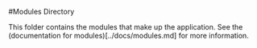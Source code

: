 #Modules Directory

This folder contains the modules that make up the application.  See the
(documentation for modules)[../docs/modules.md] for more information.
